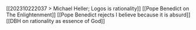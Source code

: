 [[202310222037 > Michael Heller; Logos is rationality]]
[[Pope Benedict on The Enlightenment]]
[[Pope Benedict rejects I believe because it is absurd]]
[[DBH on rationality as essence of God]]

